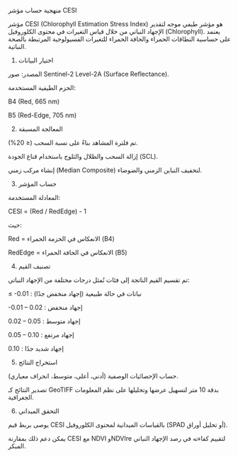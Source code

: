منهجية حساب مؤشر CESI

مؤشر CESI (Chlorophyll Estimation Stress Index) هو مؤشر طيفي موجه لتقدير الإجهاد النباتي من خلال قياس التغيرات في محتوى الكلوروفيل (Chlorophyll). يعتمد على حساسية النطاقات الحمراء والحافة الحمراء للتغيرات الفسيولوجية المرتبطة بالصحة النباتية.

1. اختيار البيانات

المصدر: صور Sentinel-2 Level-2A (Surface Reflectance).

الحزم الطيفية المستخدمة:

B4 (Red, 665 nm)

B5 (Red-Edge, 705 nm)

2. المعالجة المسبقة

تم فلترة المشاهد بناءً على نسبة السحب (≤ 20%).

إزالة السحب والظلال والثلوج باستخدام قناع الجودة (SCL).

إنشاء مركب زمني (Median Composite) لتخفيف التباين الزمني والضوضاء.

3. حساب المؤشر

المعادلة المستخدمة:

CESI = (Red / RedEdge) - 1


حيث:

Red = الانعكاس في الحزمة الحمراء (B4)

RedEdge = الانعكاس في الحافة الحمراء (B5)

4. تصنيف القيم

تم تقسيم القيم الناتجة إلى فئات تُمثل درجات مختلفة من الإجهاد النباتي:

≤ -0.01 : نباتات في حالة طبيعية (إجهاد منخفض جدًا)

-0.01 – 0.02 : إجهاد منخفض

0.02 – 0.05 : إجهاد متوسط

0.05 – 0.10 : إجهاد مرتفع

0.10 : إجهاد شديد جدًا

5. استخراج النتائج

حساب الإحصائيات الوصفية (أدنى، أعلى، متوسط، انحراف معياري).

تصدير النتائج كـ GeoTIFF بدقة 10 متر لتسهيل عرضها وتحليلها على نظم المعلومات الجغرافية.

6. التحقق الميداني

يوصى بربط قيم CESI بالقياسات الميدانية لمحتوى الكلوروفيل (SPAD أو تحليل أوراق).

يمكن دعم ذلك بمقارنة CESI مع NDVI وNDVIre لتقييم كفاءته في رصد الإجهاد النباتي المبكر.
